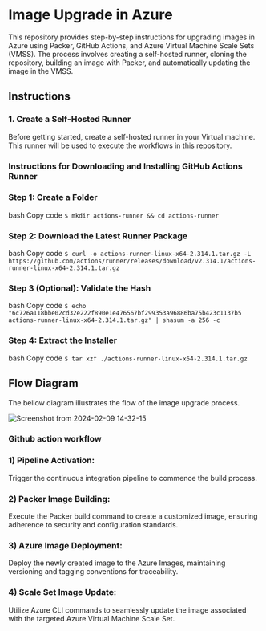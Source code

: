 # Image Upgrade in Azure

This repository provides step-by-step instructions for upgrading images in Azure using Packer, GitHub Actions, and Azure Virtual Machine Scale Sets (VMSS). The process involves creating a self-hosted runner, cloning the repository, building an image with Packer, and automatically updating the image in the VMSS.

## Instructions

### 1. Create a Self-Hosted Runner
Before getting started, create a self-hosted runner in your Virtual machine. This runner will be used to execute the workflows in this repository.

### Instructions for Downloading and Installing GitHub Actions Runner
### Step 1: Create a Folder
bash
Copy code
```$ mkdir actions-runner && cd actions-runner```
### Step 2: Download the Latest Runner Package
bash
Copy code
```$ curl -o actions-runner-linux-x64-2.314.1.tar.gz -L https://github.com/actions/runner/releases/download/v2.314.1/actions-runner-linux-x64-2.314.1.tar.gz```
### Step 3 (Optional): Validate the Hash
bash
Copy code
```$ echo "6c726a118bbe02cd32e222f890e1e476567bf299353a96886ba75b423c1137b5  actions-runner-linux-x64-2.314.1.tar.gz" | shasum -a 256 -c```
### Step 4: Extract the Installer
bash
Copy code
```$ tar xzf ./actions-runner-linux-x64-2.314.1.tar.gz```


## Flow Diagram

The bellow diagram illustrates the flow of the image upgrade process.



![Screenshot from 2024-02-09 14-32-15](https://github.com/OsandaDhananjaya/PackerImageBuild/assets/101936340/7a430efc-e728-4f22-94c1-26309876ecdf)

### Github action workflow

### 1) Pipeline Activation:
Trigger the continuous integration pipeline to commence the build process.

### 2) Packer Image Building:

Execute the Packer build command to create a customized image, ensuring adherence to security and configuration standards.

### 3) Azure Image Deployment:

Deploy the newly created image to the Azure Images, maintaining versioning and tagging conventions for traceability.

### 4) Scale Set Image Update:

Utilize Azure CLI commands to seamlessly update the image associated with the targeted Azure Virtual Machine Scale Set.

